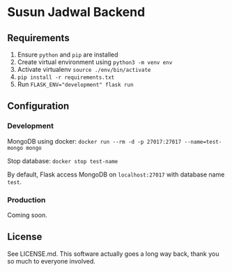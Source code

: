 # Susun Jadwal Backend

## Requirements

1. Ensure `python` and `pip` are installed
2. Create virtual environment using `python3 -m venv env`
3. Activate virtualenv `source ./env/bin/activate`
4. `pip install -r requirements.txt`
5. Run `FLASK_ENV="development" flask run`

## Configuration

### Development

MongoDB using docker:
`docker run --rm -d -p 27017:27017 --name=test-mongo mongo`

Stop database:
`docker stop test-name`

By default, Flask access MongoDB on `localhost:27017` with database name `test`.

### Production

Coming soon.

## License

See LICENSE.md. This software actually goes a long way back, thank you so much to everyone involved.
